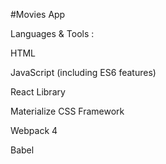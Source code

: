 #Movies App
		
Languages & Tools :
		
HTML		

JavaScript (including ES6 features)		

React Library		

Materialize CSS Framework		

Webpack 4		

Babel		

